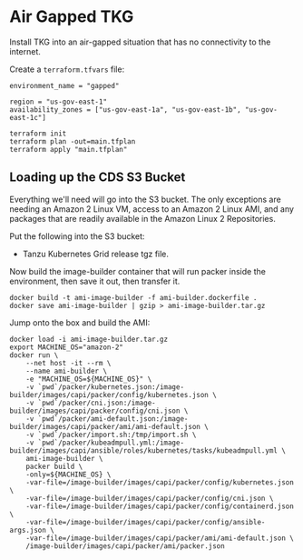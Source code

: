 # Air Gapped TKG

Install TKG into an air-gapped situation that has no connectivity to the internet.

Create a `terraform.tfvars` file:
```
environment_name = "gapped"

region = "us-gov-east-1"
availability_zones = ["us-gov-east-1a", "us-gov-east-1b", "us-gov-east-1c"]
```

```
terraform init
terraform plan -out=main.tfplan
terraform apply "main.tfplan"
```

## Loading up the CDS S3 Bucket

Everything we'll need will go into the S3 bucket.  The only exceptions are needing an Amazon 2 Linux VM, access to an Amazon 2 Linux AMI, and any packages that are readily available in the Amazon Linux 2 Repositories.

Put the following into the S3 bucket:
 * Tanzu Kubernetes Grid release tgz file.

Now build the image-builder container that will run packer inside the environment, then save it out, then transfer it.

```
docker build -t ami-image-builder -f ami-builder.dockerfile .
docker save ami-image-builder | gzip > ami-image-builder.tar.gz
```


Jump onto the box and build the AMI:

```
docker load -i ami-image-builder.tar.gz
export MACHINE_OS="amazon-2"
docker run \
    --net host -it --rm \
    --name ami-builder \
    -e "MACHINE_OS=${MACHINE_OS}" \
    -v `pwd`/packer/kubernetes.json:/image-builder/images/capi/packer/config/kubernetes.json \
    -v `pwd`/packer/cni.json:/image-builder/images/capi/packer/config/cni.json \
    -v `pwd`/packer/ami-default.json:/image-builder/images/capi/packer/ami/ami-default.json \
    -v `pwd`/packer/import.sh:/tmp/import.sh \
    -v `pwd`/packer/kubeadmpull.yml:/image-builder/images/capi/ansible/roles/kubernetes/tasks/kubeadmpull.yml \
    ami-image-builder \
    packer build \
    -only=${MACHINE_OS} \
    -var-file=/image-builder/images/capi/packer/config/kubernetes.json \
    -var-file=/image-builder/images/capi/packer/config/cni.json \
    -var-file=/image-builder/images/capi/packer/config/containerd.json \
    -var-file=/image-builder/images/capi/packer/config/ansible-args.json \
    -var-file=/image-builder/images/capi/packer/ami/ami-default.json \
    /image-builder/images/capi/packer/ami/packer.json
